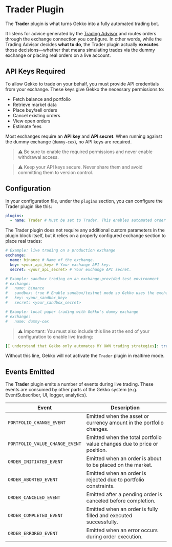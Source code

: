 # Trader Plugin

The **Trader** plugin is what turns Gekko into a fully automated trading bot.

It listens for advice generated by the [Trading Advisor](./trading-advisor.md) and routes orders through the exchange connection you configure. In other words, while the Trading Advisor decides **what to do**, the Trader plugin actually **executes** those decisions—whether that means simulating trades via the dummy exchange or placing real orders on a live account.

## API Keys Required

To allow Gekko to trade on your behalf, you must provide API credentials from your exchange. These keys give Gekko the necessary permissions to:

- Fetch balance and portfolio
- Retrieve market data
- Place buy/sell orders
- Cancel existing orders
- View open orders
- Estimate fees

Most exchanges require an **API key** and **API secret**. When running against the dummy exchange (`dummy-cex`), no API keys are required.

> ⚠️ Be sure to enable the required permissions and never enable withdrawal access.

> ⚠️ Keep your API keys secure. Never share them and avoid committing them to version control.

## Configuration

In your configuration file, under the `plugins` section, you can configure the Trader plugin like this:

```yaml
plugins:
  - name: Trader # Must be set to Trader. This enables automated order execution based on strategy advice.
```

The Trader plugin does not require any additional custom parameters in the plugin block itself, but it relies on a properly configured exchange section to place real trades:

```yaml
# Example: live trading on a production exchange
exchange:
  name: binance # Name of the exchange.
  key: <your_api_key> # Your exchange API key.
  secret: <your_api_secret> # Your exchange API secret.

# Example: sandbox trading on an exchange-provided test environment
# exchange:
#   name: binance
#   sandbox: true # Enable sandbox/testnet mode so Gekko uses the exchange's paper environment.
#   key: <your_sandbox_key>
#   secret: <your_sandbox_secret>

# Example: local paper trading with Gekko's dummy exchange
# exchange:
#   name: dummy-cex

```

> ⚠️ Important: You must also include this line at the end of your configuration to enable live trading:

```yaml
[I understand that Gekko only automates MY OWN trading strategies]: true
```
Without this line, Gekko will not activate the `Trader` plugin in realtime mode.

## Events Emitted

The **Trader** plugin emits a number of events during live trading. These events are consumed by other parts of the Gekko system (e.g. EventSubscriber, UI, logger, analytics).

| Event                          | Description                                                                 |
|--------------------------------|-----------------------------------------------------------------------------|
| `PORTFOLIO_CHANGE_EVENT`       | Emitted when the asset or currency amount in the portfolio changes.         |
| `PORTFOLIO_VALUE_CHANGE_EVENT` | Emitted when the total portfolio value changes due to price or position.    |
| `ORDER_INITIATED_EVENT`        | Emitted when an order is about to be placed on the market.                  |
| `ORDER_ABORTED_EVENT`          | Emitted when an order is rejected due to portfolio constraints.             |
| `ORDER_CANCELED_EVENT`         | Emitted after a pending order is canceled before completion.                |
| `ORDER_COMPLETED_EVENT`        | Emitted when an order is fully filled and executed successfully.            |
| `ORDER_ERRORED_EVENT`          | Emitted when an error occurs during order execution.                        |
